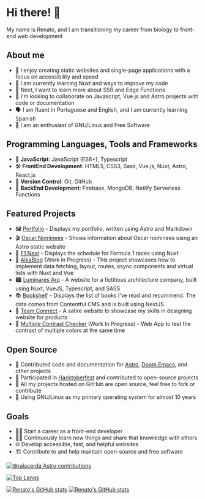 # Hi there! 👋

My name is Renato, and I am transitioning my career from biology to front-end web development

## About me

- 🔭 I enjoy creating static websites and single-page applications with a focus on accessibility and speed
- 🌱 I am currently learning Nuxt and ways to improve my code
- 📌 Next, I want to learn more about SSR and Edge Functions
- 👯 I'm looking to collaborate on Javascript, Vue.js and Astro projects with code or documentation
- 🗣️ I am fluent in Portuguese and English, and I am currently learning Spanish
- 🐧 I am an enthusiast of GNU/Linux and Free Software

## Programming Languages, Tools and Frameworks

- 🧩 **JavaScript**: JavaScript (ES6+), Typescript
- 🛠️ **FrontEnd Development**: HTML5, CSS3, Sass, Vue.js, Nuxt, Astro, React.js
- 🐙 **Version Control**: Git, GitHub
- 🧱 **BackEnd Development**: Firebase, MongoDB, Netlify Serverless Functions

## Featured Projects

- 🖼️ [Portfolio](http://ralacerda-portfolio.netlify.app/) - Displays my portfolio, written using Astro and Markdown
- 🎬 [Oscar Nominees](https://nomeacoes-oscar.netlify.app/) - Shows information about Oscar nominees using an Astro static website
- 🏁 [F1 Next](https://f1next.netlify.app/) - Displays the schedule for Formula 1 races using Nuxt
- 🧬 [AlkaBlog](https://alkablog.netlify.app/) (Work in Progress) - This project showcases how to implement data fetching, layout, routes, async components and virtual lists with Nuxt and Vue 
- 🏙️ [Luminares Arq](https://luminares-arq.netlify.app/) - A website for a fictitious architecture company, built using Nuxt, VueJS, Typescript, and SASS
- 📚 [Bookshelf](https://ralacerda-books.netlify.app/) - Displays the list of books I've read and recommend. The data comes from Contentful CMS and is built using NextJS
- 🛜 [Team Connect](https://team-connect.netlify.app/) - A satire website to showcase my skills in designing website for products
- 🎨 [Multiple Contrast Checker](https://multiple-contrast-checker.netlify.app/) (Work In Progress) - Web App to test the contrast of multiple colors at the same time

## Open Source

- 🤝 Contributed code and documentation for [Astro](https://astro.build/), [Doom Emacs](https://github.com/doomemacs/doomemacs), and other projects
- 🎃 Participated in [Hacktoberfest](https://hacktoberfest.com/) and contributed to open-source projects
- 📖 All my projects hosted on GitHub are open source, feel free to fork or contribute
- 🦬 Using GNU/Linux as my primary operating system for almost 10 years

## Goals

- 👨‍💻 Start a career as a front-end developer
- 👨‍🎓 Continuously learn new things and share that knowledge with others
- 🌐 Develop accessible, fast, and helpful websites
- 🏗️ Contribute to and help maintain open-source and free software

[![@ralacerda Astro contributions](https://astro.badg.es/v1/contributor/ralacerda.svg)](https://astro.badg.es/v1/contributor/ralacerda/)

[![Top Langs](https://github-readme-stats.vercel.app/api/top-langs/?username=ralacerda&layout=compact&theme=dark)](https://github-readme-stats.vercel.app/api/top-langs/?username=ralacerda&layout=compact&theme=dark)

[![Renato's GitHub stats](https://github-readme-stats.vercel.app/api?username=ralacerda&hide=stars&show_icons=true&theme=dark&hide_rank=true#gh-dark-mode-only)](https://github-readme-stats.vercel.app/api?username=ralacerda&hide=stars&show_icons=true&theme=dark&hide_rank=true)
[![Renato's GitHub stats](https://github-readme-stats.vercel.app/api?username=ralacerda&hide=stars&show_icons=true&theme=default&hide_rank=true#gh-light-mode-only)](https://github-readme-stats.vercel.app/api?username=ralacerda&hide=stars&show_icons=true&theme=default&hide_rank=true#gh-light-mode-only)   
